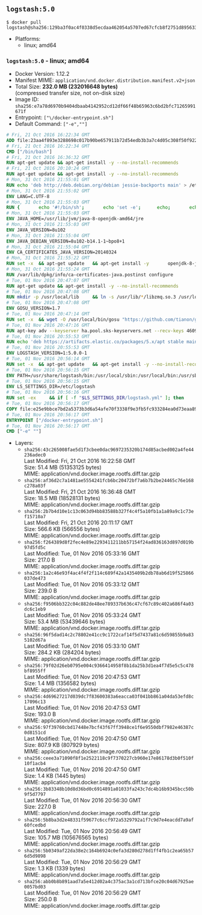 ## `logstash:5.0`

```console
$ docker pull logstash@sha256:129ba3f0ac4f0338d5ecdaa462054a5707ed67cfcb8f2751d895633c1844c169
```

-	Platforms:
	-	linux; amd64

### `logstash:5.0` - linux; amd64

-	Docker Version: 1.12.2
-	Manifest MIME: `application/vnd.docker.distribution.manifest.v2+json`
-	Total Size: **232.0 MB (232016648 bytes)**  
	(compressed transfer size, not on-disk size)
-	Image ID: `sha256:e7a78d6970b9404dbaab4142952cd12df66f48b65963c6bd2bfc71265991671f`
-	Entrypoint: `["\/docker-entrypoint.sh"]`
-	Default Command: `["-e",""]`

```dockerfile
# Fri, 21 Oct 2016 16:22:34 GMT
ADD file:23aa4f893e3288698c017b90be657911b72d54edb3b3a7c4d05c308f50f9228f in / 
# Fri, 21 Oct 2016 16:22:34 GMT
CMD ["/bin/bash"]
# Fri, 21 Oct 2016 16:36:32 GMT
RUN apt-get update && apt-get install -y --no-install-recommends 		ca-certificates 		curl 		wget 	&& rm -rf /var/lib/apt/lists/*
# Fri, 21 Oct 2016 20:10:24 GMT
RUN apt-get update && apt-get install -y --no-install-recommends 		bzip2 		unzip 		xz-utils 	&& rm -rf /var/lib/apt/lists/*
# Mon, 31 Oct 2016 21:55:01 GMT
RUN echo 'deb http://deb.debian.org/debian jessie-backports main' > /etc/apt/sources.list.d/jessie-backports.list
# Mon, 31 Oct 2016 21:55:02 GMT
ENV LANG=C.UTF-8
# Mon, 31 Oct 2016 21:55:03 GMT
RUN { 		echo '#!/bin/sh'; 		echo 'set -e'; 		echo; 		echo 'dirname "$(dirname "$(readlink -f "$(which javac || which java)")")"'; 	} > /usr/local/bin/docker-java-home 	&& chmod +x /usr/local/bin/docker-java-home
# Mon, 31 Oct 2016 21:55:03 GMT
ENV JAVA_HOME=/usr/lib/jvm/java-8-openjdk-amd64/jre
# Mon, 31 Oct 2016 21:55:03 GMT
ENV JAVA_VERSION=8u102
# Mon, 31 Oct 2016 21:55:04 GMT
ENV JAVA_DEBIAN_VERSION=8u102-b14.1-1~bpo8+1
# Mon, 31 Oct 2016 21:55:04 GMT
ENV CA_CERTIFICATES_JAVA_VERSION=20140324
# Mon, 31 Oct 2016 21:55:22 GMT
RUN set -x 	&& apt-get update 	&& apt-get install -y 		openjdk-8-jre-headless="$JAVA_DEBIAN_VERSION" 		ca-certificates-java="$CA_CERTIFICATES_JAVA_VERSION" 	&& rm -rf /var/lib/apt/lists/* 	&& [ "$JAVA_HOME" = "$(docker-java-home)" ]
# Mon, 31 Oct 2016 21:55:24 GMT
RUN /var/lib/dpkg/info/ca-certificates-java.postinst configure
# Tue, 01 Nov 2016 20:47:07 GMT
RUN apt-get update && apt-get install -y --no-install-recommends 		apt-transport-https 		libzmq3 	&& rm -rf /var/lib/apt/lists/*
# Tue, 01 Nov 2016 20:47:08 GMT
RUN mkdir -p /usr/local/lib 	&& ln -s /usr/lib/*/libzmq.so.3 /usr/local/lib/libzmq.so
# Tue, 01 Nov 2016 20:47:08 GMT
ENV GOSU_VERSION=1.7
# Tue, 01 Nov 2016 20:47:14 GMT
RUN set -x 	&& wget -O /usr/local/bin/gosu "https://github.com/tianon/gosu/releases/download/$GOSU_VERSION/gosu-$(dpkg --print-architecture)" 	&& wget -O /usr/local/bin/gosu.asc "https://github.com/tianon/gosu/releases/download/$GOSU_VERSION/gosu-$(dpkg --print-architecture).asc" 	&& export GNUPGHOME="$(mktemp -d)" 	&& gpg --keyserver ha.pool.sks-keyservers.net --recv-keys B42F6819007F00F88E364FD4036A9C25BF357DD4 	&& gpg --batch --verify /usr/local/bin/gosu.asc /usr/local/bin/gosu 	&& rm -r "$GNUPGHOME" /usr/local/bin/gosu.asc 	&& chmod +x /usr/local/bin/gosu 	&& gosu nobody true
# Tue, 01 Nov 2016 20:47:16 GMT
RUN apt-key adv --keyserver ha.pool.sks-keyservers.net --recv-keys 46095ACC8548582C1A2699A9D27D666CD88E42B4
# Tue, 01 Nov 2016 20:55:53 GMT
RUN echo 'deb https://artifacts.elastic.co/packages/5.x/apt stable main' > /etc/apt/sources.list.d/logstash.list
# Tue, 01 Nov 2016 20:55:53 GMT
ENV LOGSTASH_VERSION=1:5.0.0-1
# Tue, 01 Nov 2016 20:56:14 GMT
RUN set -x 	&& apt-get update 	&& apt-get install -y --no-install-recommends logstash=$LOGSTASH_VERSION 	&& rm -rf /var/lib/apt/lists/*
# Tue, 01 Nov 2016 20:56:15 GMT
ENV PATH=/usr/share/logstash/bin:/usr/local/sbin:/usr/local/bin:/usr/sbin:/usr/bin:/sbin:/bin
# Tue, 01 Nov 2016 20:56:15 GMT
ENV LS_SETTINGS_DIR=/etc/logstash
# Tue, 01 Nov 2016 20:56:16 GMT
RUN set -ex 	&& if [ -f "$LS_SETTINGS_DIR/logstash.yml" ]; then 		sed -ri 's!^(path.log|path.config):!#&!g' "$LS_SETTINGS_DIR/logstash.yml"; 	fi
# Tue, 01 Nov 2016 20:56:17 GMT
COPY file:e25e9bbce7bd2a5373b3d6a54afe70f3338f9e3fb5fc933284ea0d73eaa8985c in / 
# Tue, 01 Nov 2016 20:56:17 GMT
ENTRYPOINT ["/docker-entrypoint.sh"]
# Tue, 01 Nov 2016 20:56:17 GMT
CMD ["-e" ""]
```

-	Layers:
	-	`sha256:43c265008fae5d1f3cbee0dac9697235320b174d85acbed002a4fe44236adec0`  
		Last Modified: Fri, 21 Oct 2016 16:22:58 GMT  
		Size: 51.4 MB (51353125 bytes)  
		MIME: application/vnd.docker.image.rootfs.diff.tar.gzip
	-	`sha256:af36d2c7a1481ae5554241fcb6bc20472bf7a6b7b2be24465c76e168c278a03f`  
		Last Modified: Fri, 21 Oct 2016 16:36:48 GMT  
		Size: 18.5 MB (18528131 bytes)  
		MIME: application/vnd.docker.image.rootfs.diff.tar.gzip
	-	`sha256:2b7b4d10e1c13c063d94bb83588b327f4c4f5a10fb1a1a89a9c1c73ef15710a7`  
		Last Modified: Fri, 21 Oct 2016 20:11:17 GMT  
		Size: 566.6 KB (566556 bytes)  
		MIME: application/vnd.docker.image.rootfs.diff.tar.gzip
	-	`sha256:f264389d8f2fec4e89e2293411211bb57154f24ad836163d897d019b97d5fd5c`  
		Last Modified: Tue, 01 Nov 2016 05:33:16 GMT  
		Size: 217.0 B  
		MIME: application/vnd.docker.image.rootfs.diff.tar.gzip
	-	`sha256:1a2c46e93f4ac4f4f2f114c689f42a1435409b2db78ab6d19f525866037de473`  
		Last Modified: Tue, 01 Nov 2016 05:33:12 GMT  
		Size: 239.0 B  
		MIME: application/vnd.docker.image.rootfs.diff.tar.gzip
	-	`sha256:f9506bb322c04c882de48ee789337b636c47cf67c89c402a686f4a03dc6c1eb9`  
		Last Modified: Tue, 01 Nov 2016 05:33:24 GMT  
		Size: 53.4 MB (53439646 bytes)  
		MIME: application/vnd.docker.image.rootfs.diff.tar.gzip
	-	`sha256:96f5dad14c2c78802e41cc9c1722caf14f5d7437a81c6d59855b9a835102d67a`  
		Last Modified: Tue, 01 Nov 2016 05:33:10 GMT  
		Size: 284.2 KB (284204 bytes)  
		MIME: application/vnd.docker.image.rootfs.diff.tar.gzip
	-	`sha256:79f02d26eb0795e004c9366414958f8b1da25b3d1ea4f7d5e5c5c478bf8955ff`  
		Last Modified: Tue, 01 Nov 2016 20:47:53 GMT  
		Size: 1.4 MB (1356582 bytes)  
		MIME: application/vnd.docker.image.rootfs.diff.tar.gzip
	-	`sha256:4d69627217d039dc7f83600383a6eacca03f041bb861a04da53efd8c17096c13`  
		Last Modified: Tue, 01 Nov 2016 20:47:53 GMT  
		Size: 193.0 B  
		MIME: application/vnd.docker.image.rootfs.diff.tar.gzip
	-	`sha256:97f39760cbd17448e7bcf43f67ff3948ce1f6e9550dbf7982e46387c0d8151cd`  
		Last Modified: Tue, 01 Nov 2016 20:47:50 GMT  
		Size: 807.9 KB (807929 bytes)  
		MIME: application/vnd.docker.image.rootfs.diff.tar.gzip
	-	`sha256:ceee3a71090f8f1e2522118c9f7370227cb960e17e86178d3b0f510f10f1acb4`  
		Last Modified: Tue, 01 Nov 2016 20:47:50 GMT  
		Size: 1.4 KB (1445 bytes)  
		MIME: application/vnd.docker.image.rootfs.diff.tar.gzip
	-	`sha256:3b83348b10d8d36bd0c6914891a01033fa243c7dc4b16b9345bcc50b9f5d7797`  
		Last Modified: Tue, 01 Nov 2016 20:56:30 GMT  
		Size: 227.0 B  
		MIME: application/vnd.docker.image.rootfs.diff.tar.gzip
	-	`sha256:5b8ba3d2e48331f59677c6ccf972a5329792a1f7c9d7e4eacdd7a9af60fcedbd`  
		Last Modified: Tue, 01 Nov 2016 20:56:49 GMT  
		Size: 105.7 MB (105676565 bytes)  
		MIME: application/vnd.docker.image.rootfs.diff.tar.gzip
	-	`sha256:5b0349af22da38e2c164b6924c0efa3d280d278d1ff4fb1c2ea65b576d5d9898`  
		Last Modified: Tue, 01 Nov 2016 20:56:29 GMT  
		Size: 1.3 KB (1339 bytes)  
		MIME: application/vnd.docker.image.rootfs.diff.tar.gzip
	-	`sha256:abb0b8b891aad7a5e412d02a4c375ac3a1cd713bfce20c04d67925ae0057bd03`  
		Last Modified: Tue, 01 Nov 2016 20:56:29 GMT  
		Size: 250.0 B  
		MIME: application/vnd.docker.image.rootfs.diff.tar.gzip
